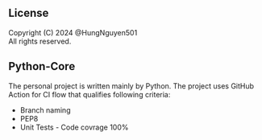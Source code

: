License
---

Copyright (C) 2024 @HungNguyen501<br>
All rights reserved.

Python-Core
---

The personal project is written mainly by Python. The project uses GitHub Action for CI flow that qualifies following criteria:
- Branch naming
- PEP8
- Unit Tests - Code covrage 100%
